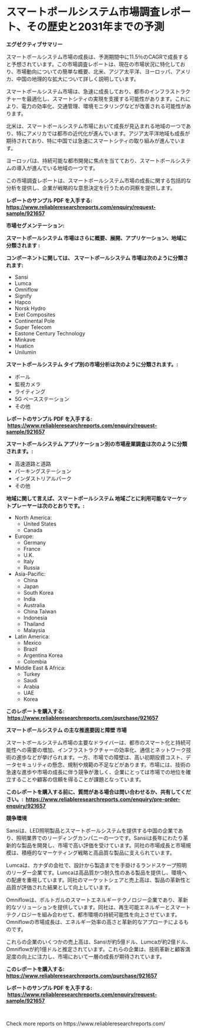 <p><h1>スマートポールシステム市場調査レポート、その歴史と2031年までの予測</h1></p><p><strong>エグゼクティブサマリー</strong></p>
<p><p>スマートポールシステム市場の成長は、予測期間中に11.5％のCAGRで成長すると予想されています。この市場調査レポートは、現在の市場状況に特化しており、市場動向についての簡単な概要、北米、アジア太平洋、ヨーロッパ、アメリカ、中国の地理的な拡大について詳しく説明しています。</p><p>スマートポールシステム市場は、急速に成長しており、都市のインフラストラクチャーを最適化し、スマートシティの実現を支援する可能性があります。これにより、電力の効率化、交通管理、環境モニタリングなどが改善される可能性があります。</p><p>北米は、スマートポールシステム市場において成長が見込まれる地域の一つであり、特にアメリカでは都市の近代化が進んでいます。アジア太平洋地域も成長が期待されており、特に中国では急速にスマートシティの取り組みが進んでいます。</p><p>ヨーロッパは、持続可能な都市開発に焦点を当てており、スマートポールシステムの導入が進んでいる地域の一つです。</p><p>この市場調査レポートは、スマートポールシステム市場の成長に関する包括的な分析を提供し、企業が戦略的な意思決定を行うための洞察を提供します。</p></p>
<p><strong>レポートのサンプル PDF を入手する: <a href="https://www.reliableresearchreports.com/enquiry/request-sample/921657">https://www.reliableresearchreports.com/enquiry/request-sample/921657</a></strong></p>
<p><strong>市場セグメンテーション:</strong></p>
<p><strong> スマートポールシステム 市場はさらに概要、展開、アプリケーション、地域に分類されます :</strong></p>
<p><strong>コンポーネントに関しては、 スマートポールシステム 市場は次のように分類されます: &nbsp;</strong></p>
<p><ul><li>Sansi</li><li>Lumca</li><li>Omniflow</li><li>Signify</li><li>Hapco</li><li>Norsk Hydro</li><li>Exel Composites</li><li>Continental Pole</li><li>Super Telecom</li><li>Eastone Century Technology</li><li>Minkave</li><li>Huaticn</li><li>Unilumin</li></ul></p>
<p><strong> スマートポールシステム タイプ別の市場分析は次のように分類されます。:</strong></p>
<p><ul><li>ポール</li><li>監視カメラ</li><li>ライティング</li><li>5G ベースステーション</li><li>その他</li></ul></p>
<p><strong>レポートのサンプル PDF を入手する: &nbsp;<a href="https://www.reliableresearchreports.com/enquiry/request-sample/921657">https://www.reliableresearchreports.com/enquiry/request-sample/921657</a></strong></p>
<p><strong> スマートポールシステム アプリケーション別の市場産業調査は次のように分類されます。:</strong></p>
<p><ul><li>高速道路と道路</li><li>パーキングステーション</li><li>インダストリアルパーク</li><li>その他</li></ul></p>
<p><strong>地域に関して言えば、スマートポールシステム 地域ごとに利用可能なマーケットプレーヤーは次のとおりです。:</strong></p>
<p><ul>
    <li>
        North America:
        <ul>
            <li>United States</li>
            <li>Canada</li>
        </ul>
    </li>
    <li>
        Europe:
        <ul>
            <li>Germany</li>
            <li>France</li>
            <li>U.K.</li>
            <li>Italy</li>
            <li>Russia</li>
        </ul>
    </li>
    <li>
        Asia-Pacific:
        <ul>
            <li>China</li>
            <li>Japan</li>
            <li>South Korea</li>
            <li>India</li>
            <li>Australia</li>
            <li>China Taiwan</li>
            <li>Indonesia</li>
            <li>Thailand</li>
            <li>Malaysia</li>
        </ul>
    </li>
    <li>
        Latin America:
        <ul>
            <li>Mexico</li>
            <li>Brazil</li>
            <li>Argentina Korea</li>
            <li>Colombia</li>
        </ul>
    </li>
    <li>
        Middle East & Africa:
        <ul>
            <li>Turkey</li>
            <li>Saudi</li>
            <li>Arabia</li>
            <li>UAE</li>
            <li>Korea</li>
        </ul>
    </li>
    </ul></p>
<p><strong>このレポートを購入する: &nbsp;<a href="https://www.reliableresearchreports.com/purchase/921657">https://www.reliableresearchreports.com/purchase/921657</a></strong></p>
<p><strong>スマートポールシステム の主な推進要因と障壁 市場</strong></p>
<p><p>スマートポールシステム市場の主要なドライバーは、都市のスマート化と持続可能性への需要の増加、インフラストラクチャーの効率化、通信とネットワーク技術の進歩などが挙げられます。一方、市場での障壁は、高い初期投資コスト、データセキュリティの懸念、規制や規範の不足などがあります。市場には、技術の急速な進歩や市場の成長に伴う競争が激しく、企業にとっては市場での地位を確立することや顧客の信頼を得ることが課題となっています。</p></p>
<p><strong>このレポートを購入する前に、質問がある場合は問い合わせるか、共有してください。:&nbsp; <a href="https://www.reliableresearchreports.com/enquiry/pre-order-enquiry/921657">https://www.reliableresearchreports.com/enquiry/pre-order-enquiry/921657</a></strong></p>
<p><strong>競争環境</strong></p>
<p><p>Sansiは、LED照明製品とスマートポールシステムを提供する中国の企業であり、照明業界でのリーディングカンパニーの一つです。Sansiは長年にわたり革新的な製品を開発し、市場で高い評価を受けています。同社の市場成長と市場規模は、積極的なマーケティング戦略と高品質な製品に支えられています。</p><p>Lumcaは、カナダの会社で、設計から製造までを手掛けるランドスケープ照明のリーダー企業です。Lumcaは高品質かつ耐久性のある製品を提供し、環境への配慮を重視しています。同社のマーケットシェアと売上高は、製品の革新性と品質が評価された結果として向上しています。</p><p>Omniflowは、ポルトガルのスマートエネルギーテクノロジー企業であり、革新的なソリューションを提供しています。同社は、再生可能エネルギーとスマートテクノロジーを組み合わせて、都市環境の持続可能性を向上させています。Omniflowの市場成長は、エネルギー効率の高さと革新的なアプローチによるものです。</p><p>これらの企業のいくつかの売上高は、Sansiが約5億ドル、Lumcaが約2億ドル、Omniflowが約1億ドルと推定されています。これらの企業は、技術革新と顧客満足度の向上に注力し、市場において一層の成長が期待されています。</p></p>
<p><strong>このレポートを購入する: &nbsp; <a href="https://www.reliableresearchreports.com/purchase/921657">https://www.reliableresearchreports.com/purchase/921657</a></strong></p>
<p><strong>レポートのサンプル PDF を入手する: &nbsp;<a href="https://www.reliableresearchreports.com/enquiry/request-sample/921657">https://www.reliableresearchreports.com/enquiry/request-sample/921657</a></strong><strong></strong></p>
<p>&nbsp;</p>
<p>Check more reports on https://www.reliableresearchreports.com/</p>